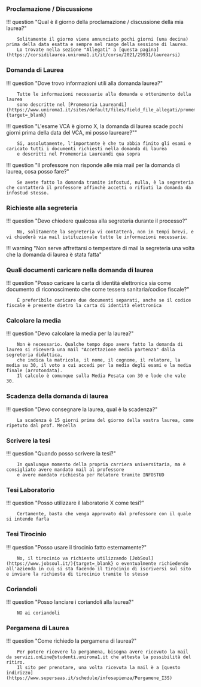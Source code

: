 <style>
  .md-typeset h1,
  .md-content__button {
    display: none;
  }
</style>

### Proclamazione / Discussione

!!! question "Qual è il giorno della proclamazione / discussione della mia laurea?"

		Solitamente il giorno viene annunciato pochi giorni (una decina) prima della data esatta e sempre nel range della sessione di laurea.
		Lo trovate nella sezione "Allegati" a [questa pagina](https://corsidilaurea.uniroma1.it/it/corso/2021/29931/laurearsi)

### Domanda di Laurea

!!! question "Dove trovo informazioni utili alla domanda laurea?"

		Tutte le informazioni necessarie alla domanda e ottenimento della laurea
		sono descritte nel [Promemoria Laureandi](https://www.uniroma1.it/sites/default/files/field_file_allegati/promemoria_i3s.pdf){target=_blank}

!!! question "L'esame VCA è giorno X, la domanda di laurea scade pochi giorni prima della data del VCA, mi posso laureare?""

		Si, assolutamente, l'importante è che tu abbia finito gli esami e caricato tutti i documenti richiesti nella domanda di laurea
		e descritti nel Promemoria Laureandi qua sopra

!!! question "Il professore non risponde alle mia mail per la domanda di laurea, cosa posso fare?"

		Se avete fatto la domanda tramite infostud, nulla, è la segreteria che contatterà il professore affinchè accetti o rifiuti la domanda da infostud stesso.

### Richieste alla segreteria 

!!! question "Devo chiedere qualcosa alla segreteria durante il processo?"

		No, solitamente la segreteria vi contatterà, non in tempi brevi, e vi chiederà via mail istituzionale tutte le informazioni necessarie.

!!! warning "Non serve affrettarsi o tempestare di mail la segreteria una volta che la domanda di laurea è stata fatta"

### Quali documenti caricare nella domanda di laurea

!!! question "Posso caricare la carta di identità elettronica sia come documento di riconoscimento che come tessera sanitaria/codice fiscale?"

		È preferibile caricare due documenti separati, anche se il codice fiscale è presente dietro la carta di identità elettronica

### Calcolare la media

!!! question "Devo calcolare la media per la laurea?"

		Non è necessario. Qualche tempo dopo avere fatto la domanda di laurea si riceverà una mail "Accettazione media partenza" dalla segreteria didattica,
		che indica la matricola, il nome, il cognome, il relatore, la media su 30, il voto a cui accedi per la media degli esami e la media finale (arrotondata).
		Il calcolo è comunque sulla Media Pesata con 30 e lode che vale 30.

### Scadenza della domanda di laurea

!!! question "Devo consegnare la laurea, qual è la scadenza?"

		La scadenza è 15 giorni prima del giorno della vostra laurea, come ripetuto dal prof. Mecella

### Scrivere la tesi

!!! question "Quando posso scrivere la tesi?"

		In qualunque momento della propria carriera universitaria, ma è consigliato avere mandato mail al professore
		e avere mandato richiesta per Relatore tramite INFOSTUD

### Tesi Laboratorio

!!! question "Posso utilizzare il laboratorio X come tesi?"

		Certamente, basta che venga approvato dal professore con il quale si intende farla

### Tesi Tirocinio

!!! question "Posso usare il tirocinio fatto esternamente?"

		No, il tirocinio va richiesto utilizzando [JobSoul](https://www.jobsoul.it/){target=_blank} o eventualmente richiedendo all'azienda in cui si sta facendo il tirocinio di iscriversi sul sito e inviare la richiesta di tirocinio tramite lo stesso

### Coriandoli

!!! question "Posso lanciare i coriandoli alla laurea?"

		NO ai coriandoli

### Pergamena di Laurea

!!! question "Come richiedo la pergamena di laurea?"

		Per potere ricevere la pergamena, bisogna avere ricevuto la mail da servizi.onLine@studenti.uniroma1.it che attesta la possibilità del ritiro.
		Il sito per prenotare, una volta ricevuta la mail è a [questo indirizzo](https://www.supersaas.it/schedule/infosapienza/Pergamene_I3S)

